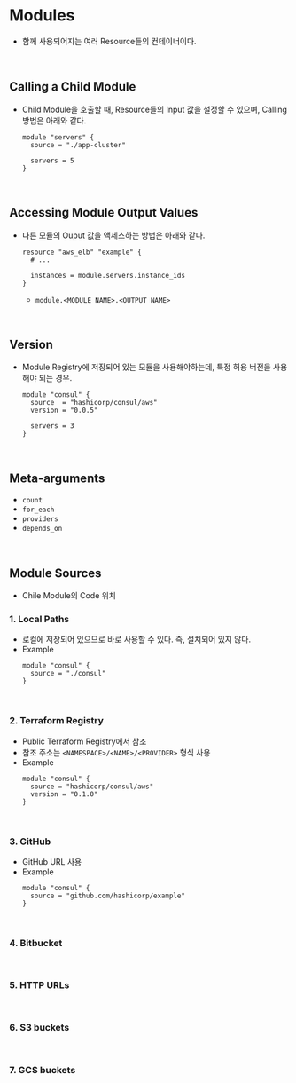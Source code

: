 # Modules
* 함께 사용되어지는 여러 Resource들의 컨테이너이다.
</br>

## Calling a Child Module
* Child Module을 호출할 때, Resource들의 Input 값을 설정할 수 있으며, Calling 방법은 아래와 같다.
    ```
    module "servers" {
      source = "./app-cluster"

      servers = 5
    }
    ```
</br>

## Accessing Module Output Values
* 다른 모듈의 Ouput 값을 액세스하는 방법은 아래와 같다.
    ```
    resource "aws_elb" "example" {
      # ...

      instances = module.servers.instance_ids
    }
    ```
    * ```module.<MODULE NAME>.<OUTPUT NAME>```
</br>

## Version
* Module Registry에 저장되어 있는 모듈을 사용해야하는데, 특정 허용 버전을 사용해야 되는 경우.
    ```
    module "consul" {
      source  = "hashicorp/consul/aws"
      version = "0.0.5"

      servers = 3
    }
    ```
</br>

## Meta-arguments
* ```count```
* ```for_each```
* ```providers```
* ```depends_on```
</br>

## Module Sources
* Chile Module의 Code 위치

### __1. Local Paths__
* 로컬에 저장되어 있으므로 바로 사용할 수 있다. 즉, 설치되어 있지 않다.
* Example
    ```
    module "consul" {
      source = "./consul"
    }
    ```
</br>

### __2. Terraform Registry__
* Public Terraform Registry에서 참조
* 참조 주소는 ```<NAMESPACE>/<NAME>/<PROVIDER>``` 형식 사용
* Example
    ```
    module "consul" {
      source = "hashicorp/consul/aws"
      version = "0.1.0"
    }
    ```
</br>

### __3. GitHub__
* GitHub URL 사용
* Example
    ```
    module "consul" {
      source = "github.com/hashicorp/example"
    }
    ```
</br>

### __4. Bitbucket__
</br>

### __5. HTTP URLs__
</br>

### __6. S3 buckets__
</br>

### __7. GCS buckets__
